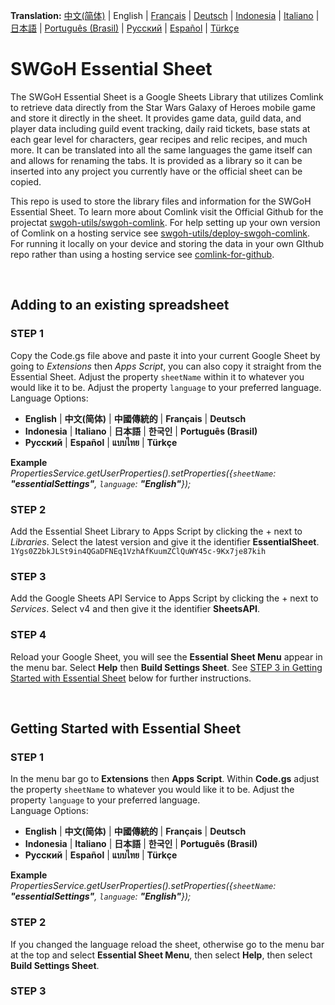 **Translation:**
[中文(简体)](/readme/readme_chs_cn.md)
 | English
 | [Français](/readme/readme_fre_fr.md)
 | [Deutsch](/readme/readme_ger_de.md)
 | [Indonesia](/readme/readme_ind_id.md)
 | [Italiano](/readme/readme_ita_it.md)
 | [日本語](/readme/readme_jpn_jp.md)
 | [Português (Brasil)](/readme/reamde_por_br.md)
 | [Русский](/readme/readme_rus_ru.md)
 | [Español](/readme/readme_spa_xm.md)
 | [Türkçe](/readme/readme_tur_tr.md)
 
# SWGoH Essential Sheet
The SWGoH Essential Sheet is a Google Sheets Library that utilizes Comlink to retrieve data directly from the Star Wars Galaxy of Heroes mobile game and store it directly in the sheet. It provides game data, guild data, and player data including guild event tracking, daily raid tickets, base stats at each gear level for characters, gear recipes and relic recipes, and much more. It can be translated into all the same languages the game itself can and allows for renaming the tabs. It is provided as a library so it can be inserted into any project you currently have or the official sheet can be copied. 

This repo is used to store the library files and information for the SWGoH Essential Sheet. To learn more about Comlink visit the Official Github for the projectat [swgoh-utils/swgoh-comlink](https://github.com/swgoh-utils/swgoh-comlink). For help setting up your own version of Comlink on a hosting service see [swgoh-utils/deploy-swgoh-comlink](https://github.com/swgoh-utils/deploy-swgoh-comlink). For running it locally on your device and storing the data in your own GIthub repo rather than using a hosting service see [comlink-for-github](https://github.com/Kidori78/swgoh-comlink-for-github).

<br />

## Adding to an existing spreadsheet
### STEP 1
Copy the Code.gs file above and paste it into your current Google Sheet by going to _Extensions_ then _Apps Script_, you can also copy it straight from the Essential Sheet. Adjust the property `sheetName` within it to whatever you would like it to be. Adjust the property `language` to your preferred language.\
Language Options:
* **English**  |  **中文(简体)**  |  **中國傳統的**  |  **Français**  |  **Deutsch**
* **Indonesia**  |  **Italiano**  |  **日本語**  |  **한국인**  |  **Português (Brasil)**
* **Русский**  |  **Español**  |  **แบบไทย**  |  **Türkçe**

**Example**\
_PropertiesService.getUserProperties().setProperties({`sheetName`: **"essentialSettings"**, `language`: **"English"**});_

### STEP 2
Add the Essential Sheet Library to Apps Script by clicking the + next to _Libraries_. Select the latest version and give it the identifier **EssentialSheet**.\
`1Ygs0Z2bkJLSt9in4QGaDFNEq1VzhAfKuumZClQuWY45c-9Kx7je87kih`

### STEP 3
Add the Google Sheets API Service to Apps Script by clicking the + next to _Services_. Select v4 and then give it the identifier **SheetsAPI**.

### STEP 4
Reload your Google Sheet, you will see the **Essential Sheet Menu** appear in the menu bar. Select **Help** then **Build Settings Sheet**. See [STEP 3 in Getting Started with Essential Sheet](#step-3-1) below for further instructions.

<br />

## Getting Started with Essential Sheet
### STEP 1
In the menu bar go to **Extensions** then **Apps Script**. Within **Code.gs** adjust the property `sheetName` to whatever you would like it to be. Adjust the property `language` to your preferred language.\
Language Options:
* **English**  |  **中文(简体)**  |  **中國傳統的**  |  **Français**  |  **Deutsch**
* **Indonesia**  |  **Italiano**  |  **日本語**  |  **한국인**  |  **Português (Brasil)**
* **Русский**  |  **Español**  |  **แบบไทย**  |  **Türkçe**

**Example**\
_PropertiesService.getUserProperties().setProperties({`sheetName`: **"essentialSettings"**, `language`: **"English"**});_

### STEP 2
If you changed the language reload the sheet, otherwise go to the menu bar at the top and select **Essential Sheet Menu**, then select **Help**, then select **Build Settings Sheet**.

### STEP 3

